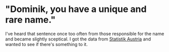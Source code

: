 # "Dominik, you have a unique and rare name."

I've heard that sentence once too often from those responsible for the name and became slightly sceptical. I got the data from [Statistik Austria](https://www.statistik.at/web_de/statistiken/menschen_und_gesellschaft/bevoelkerung/geborene/vornamen/index.html) and wanted to see if there's something to it.
